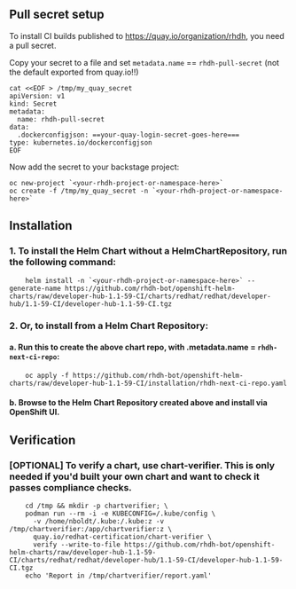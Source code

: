

## Pull secret setup

To install CI builds published to https://quay.io/organization/rhdh, you need a pull secret.

Copy your secret to a file and set `metadata.name` == `rhdh-pull-secret` (not the default exported from quay.io!!)

```
cat <<EOF > /tmp/my_quay_secret
apiVersion: v1
kind: Secret
metadata:
  name: rhdh-pull-secret
data:
  .dockerconfigjson: ==your-quay-login-secret-goes-here===
type: kubernetes.io/dockerconfigjson
EOF
```

Now add the secret to your backstage project:

```
oc new-project `<your-rhdh-project-or-namespace-here>`
oc create -f /tmp/my_quay_secret -n `<your-rhdh-project-or-namespace-here>`
```

## Installation

### 1. To install the Helm Chart without a HelmChartRepository, run the following command:

```
    helm install -n `<your-rhdh-project-or-namespace-here>` --generate-name https://github.com/rhdh-bot/openshift-helm-charts/raw/developer-hub-1.1-59-CI/charts/redhat/redhat/developer-hub/1.1-59-CI/developer-hub-1.1-59-CI.tgz
```

### 2. Or, to install from a Helm Chart Repository:

#### a. Run this to create the above chart repo, with .metadata.name = `rhdh-next-ci-repo`:

```
    oc apply -f https://github.com/rhdh-bot/openshift-helm-charts/raw/developer-hub-1.1-59-CI/installation/rhdh-next-ci-repo.yaml
```

#### b. Browse to the Helm Chart Repository created above and install via OpenShift UI.

## Verification

### [OPTIONAL] To verify a chart, use chart-verifier. This is only needed if you'd built your own chart and want to check it passes compliance checks.

```
    cd /tmp && mkdir -p chartverifier; \
    podman run --rm -i -e KUBECONFIG=/.kube/config \
      -v /home/nboldt/.kube:/.kube:z -v /tmp/chartverifier:/app/chartverifier:z \
      quay.io/redhat-certification/chart-verifier \
      verify --write-to-file https://github.com/rhdh-bot/openshift-helm-charts/raw/developer-hub-1.1-59-CI/charts/redhat/redhat/developer-hub/1.1-59-CI/developer-hub-1.1-59-CI.tgz
    echo 'Report in /tmp/chartverifier/report.yaml'
```    

